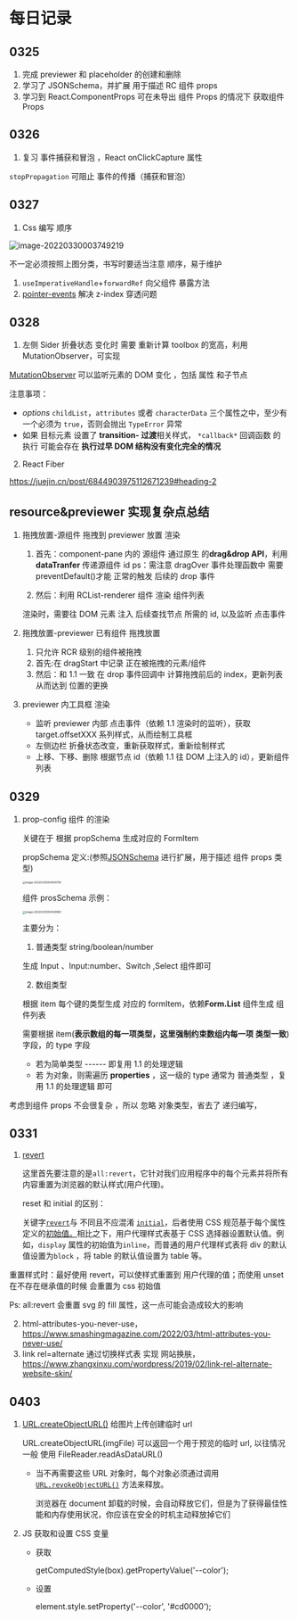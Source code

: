 # 每日记录

## 0325

1. 完成 previewer 和 placeholder 的创建和删除
2. 学习了 JSONSchema，并扩展 用于描述 RC 组件 props
3. 学习到 React.ComponentProps<typeof Button> 可在未导出 组件 Props 的情况下 获取组件 Props

## 0326

1. 复习 事件捕获和冒泡 ，React onClickCapture 属性

`stopPropagation` 可阻止 事件的传播（捕获和冒泡）

## 0327

1. Css 编写 顺序

![image-20220330003749219](https://cdn.jsdelivr.net/gh/Galileo01/imgCloud@master/image-20220330003749219.png)

不一定必须按照上图分类，书写时要适当注意 顺序，易于维护

1. `useImperativeHandle`+`forwardRef` 向父组件 暴露方法
2. [pointer-events](https://developer.mozilla.org/zh-CN/docs/Web/CSS/pointer-events) 解决 z-index 穿透问题

## 0328

1. 左侧 Sider 折叠状态 变化时 需要 重新计算 toolbox 的宽高，利用 MutationObserver，可实现

[MutationObserver](https://developer.mozilla.org/zh-CN/docs/Web/API/MutationObserver/MutationObserver) 可以监听元素的 DOM 变化 ，包括 属性 和子节点

注意事项：

- _options_ `childList`，`attributes` 或者 `characterData` 三个属性之中，至少有一个必须为 `true`，否则会抛出 `TypeError` 异常
- 如果 目标元素 设置了 **transition- 过渡**相关样式， `*callback*` 回调函数 的 执行 可能会存在 **执行过早 DOM 结构没有变化完全的情况**

2. React Fiber

https://juejin.cn/post/6844903975112671239#heading-2

## resource&previewer 实现复杂点总结

1. 拖拽放置-源组件 拖拽到 previewer 放置 渲染

   1. 首先：component-pane 内的 源组件 通过原生 的**drag&drop API**，利用 **dataTranfer** 传递源组件 id
      ps：需注意 dragOver 事件处理函数中 需要 preventDefault()才能 正常的触发 后续的 drop 事件

   2. 然后：利用 RCList-renderer 组件 渲染 组件列表

   渲染时，需要往 DOM 元素 注入 后续查找节点 所需的 id, 以及监听 点击事件

2. 拖拽放置-previewer 已有组件 拖拽放置

   1. 只允许 RCR 级别的组件被拖拽
   2. 首先:在 dragStart 中记录 正在被拖拽的元素/组件
   3. 然后：和 1.1 一致 在 drop 事件回调中 计算拖拽前后的 index，更新列表从而达到 位置的更换

3. previewer 内工具框 渲染
   - 监听 previewer 内部 点击事件（依赖 1.1 渲染时的监听），获取 target.offsetXXX 系列样式，从而绘制工具框
   - 左侧边栏 折叠状态改变，重新获取样式，重新绘制样式
   - 上移、下移、删除 根据节点 id（依赖 1.1 往 DOM 上注入的 id），更新组件列表

## 0329

1. prop-config 组件 的渲染

   关键在于 根据 propSchema 生成对应的 FormItem

   propSchema 定义:(参照[JSONSchema](https://json-schema.apifox.cn/#%E5%AF%B9%E8%B1%A1%EF%BC%88object%EF%BC%89) 进行扩展，用于描述 组件 props 类型)

   <img src="https://cdn.jsdelivr.net/gh/Galileo01/imgCloud@master/image-20220330004450708.png" alt="image-20220330004450708" style="zoom:33%;" />

   组件 prosSchema 示例：

   <img src="https://cdn.jsdelivr.net/gh/Galileo01/imgCloud@master/image-20220330004549980.png" alt="image-20220330004549980" style="zoom:33%;" />

   主要分为：

   1. 普通类型 string/boolean/number

   生成 Input 、Input:number、Switch ,Select 组件即可

   2. 数组类型

   根据 item 每个键的类型生成 对应的 formItem，依赖**Form.List** 组件生成 组件列表

   需要根据 item(**表示数组的每一项类型，这里强制约束数组内每一项 类型一致**)字段，的 type 字段

   - 若为简单类型 ------ 即复用 1.1 的处理逻辑
   - 若 为对象，则需遍历 **properties** ，这一级的 type 通常为 普通类型 ，复用 1.1 的处理逻辑 即可

考虑到组件 props 不会很复杂 ，所以 忽略 对象类型，省去了 递归编写，

## 0331

1. [revert](https://developer.mozilla.org/en-US/docs/Web/CSS/revert)

   这里首先要注意的是`all:revert`，它针对我们应用程序中的每个元素并将所有内容重置为浏览器的默认样式(用户代理)。

   reset 和 initial 的区别：

   关键字[`revert`](https://developer.mozilla.org/en-US/docs/Web/CSS/revert)与 不同且不应混淆 [`initial`](https://developer.mozilla.org/en-US/docs/Web/CSS/initial)，后者使用 CSS 规范基于每个属性定义的[初始值。](https://developer.mozilla.org/en-US/docs/Web/CSS/initial_value)相比之下，用户代理样式表基于 CSS 选择器设置默认值。例如，`display` 属性的初始值为`inline`，而普通的用户代理样式表将 div 的默认值设置为`block` ，将 table 的默认值设置为 table 等。

重置样式时：最好使用 revert，可以使样式重置到 用户代理的值；而使用 unset 在不存在继承值的时候 会重置为 css 初始值

Ps: all:revert 会重置 svg 的 fill 属性，这一点可能会造成较大的影响

2. html-attributes-you-never-use，https://www.smashingmagazine.com/2022/03/html-attributes-you-never-use/
3. link rel=alternate 通过切换样式表 实现 网站换肤，https://www.zhangxinxu.com/wordpress/2019/02/link-rel-alternate-website-skin/

## 0403

1. [URL.createObjectURL()](https://developer.mozilla.org/zh-CN/docs/Web/API/URL/createObjectURL) 给图片上传创建临时 url

   URL.createObjectURL(imgFile) 可以返回一个用于预览的临时 url, 以往情况 一般 使用 FileReader.readAsDataURL()

   - 当不再需要这些 URL 对象时，每个对象必须通过调用 [`URL.revokeObjectURL()`](https://developer.mozilla.org/zh-CN/docs/Web/API/URL/revokeObjectURL) 方法来释放。

     浏览器在 document 卸载的时候，会自动释放它们，但是为了获得最佳性能和内存使用状况，你应该在安全的时机主动释放掉它们

2. JS 获取和设置 CSS 变量

   - 获取

     getComputedStyle(box).getPropertyValue('--color');

   - 设置

     element.style.setProperty('--color', '#cd0000');
